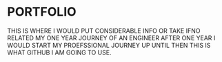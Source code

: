 # PORTFOLIO
THIS IS WHERE I WOULD PUT CONSIDERABLE INFO OR TAKE IFNO RELATED MY ONE YEAR JOURNEY OF AN ENGINEER AFTER ONE YEAR I WOULD START MY PROEFSSIONAL JOURNEY UP UNTIL THEN THIS IS WHAT GITHUB I AM GOING TO USE.
